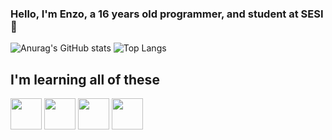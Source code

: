 <link rel="stylesheet" href="https://cdn.jsdelivr.net/gh/devicons/devicon@v2.15.1/devicon.min.css">

### Hello, I'm Enzo, a 16 years old programmer, and student at SESI 👋

<!--
**EnzoZKe/EnzoZKe** is a ✨ _special_ ✨ repository because its `README.md` (this file) appears on your GitHub profile.

Here are some ideas to get you started:

- 🔭 I’m currently working on ...
- 🌱 I’m currently learning ...
- 👯 I’m looking to collaborate on ...
- 🤔 I’m looking for help with ...
- 💬 Ask me about ...
- 📫 How to reach me: ...
- 😄 Pronouns: ...
- ⚡ Fun fact: ...
-->
![Anurag's GitHub stats](https://github-readme-stats.vercel.app/api?username=EnzoZKe&show_icons=true&theme=tokyonight)
![Top Langs](https://github-readme-stats.vercel.app/api/top-langs/?username=EnzoZKe&theme=tokyonight)
<br>
<h2>I'm learning all of these</h2>
<div style="display: inline_block">
<img src="https://cdn.jsdelivr.net/gh/devicons/devicon/icons/css3/css3-original.svg" style="Width: 50px" />
  <img src="https://cdn.jsdelivr.net/gh/devicons/devicon/icons/html5/html5-original.svg" style="Width: 50px" />
  <img src="https://cdn.jsdelivr.net/gh/devicons/devicon/icons/javascript/javascript-original.svg" style="Width: 50px" />
  <img src="https://cdn.jsdelivr.net/gh/devicons/devicon/icons/csharp/csharp-original.svg" style="Width: 50px" />
</div>
